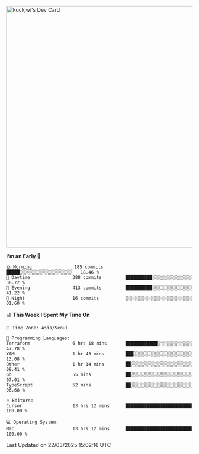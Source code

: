 <a href="https://app.daily.dev/kuckhwancho"><img src="https://api.daily.dev/devcards/v2/efef39c8028947428b3c0b486b9cd9b6.png?r=iz2&type=wide" width="652" alt="kuckjwi's Dev Card"/></a>

<!--START_SECTION:waka-->
**I'm an Early 🐤** 

```text
🌞 Morning                185 commits         █████░░░░░░░░░░░░░░░░░░░░   18.46 % 
🌆 Daytime                388 commits         ██████████░░░░░░░░░░░░░░░   38.72 % 
🌃 Evening                413 commits         ██████████░░░░░░░░░░░░░░░   41.22 % 
🌙 Night                  16 commits          ░░░░░░░░░░░░░░░░░░░░░░░░░   01.60 % 
```


📊 **This Week I Spent My Time On** 

```text
🕑︎ Time Zone: Asia/Seoul

💬 Programming Languages: 
Terraform                6 hrs 18 mins       ████████████░░░░░░░░░░░░░   47.78 % 
YAML                     1 hr 43 mins        ███░░░░░░░░░░░░░░░░░░░░░░   13.08 % 
Other                    1 hr 14 mins        ██░░░░░░░░░░░░░░░░░░░░░░░   09.41 % 
Go                       55 mins             ██░░░░░░░░░░░░░░░░░░░░░░░   07.01 % 
TypeScript               52 mins             ██░░░░░░░░░░░░░░░░░░░░░░░   06.68 % 

🔥 Editors: 
Cursor                   13 hrs 12 mins      █████████████████████████   100.00 % 

💻 Operating System: 
Mac                      13 hrs 12 mins      █████████████████████████   100.00 % 
```


 Last Updated on 22/03/2025 15:02:16 UTC
<!--END_SECTION:waka-->
